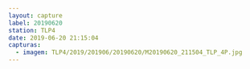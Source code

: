```yaml
---
layout: capture
label: 20190620
station: TLP4
date: 2019-06-20 21:15:04
capturas:
  - imagem: TLP4/2019/201906/20190620/M20190620_211504_TLP_4P.jpg
---
```

